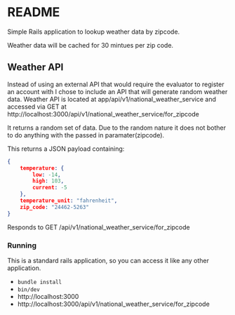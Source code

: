# README

Simple Rails application to lookup weather data by zipcode.

Weather data will be cached for 30 mintues per zip code.

## Weather API

Instead of using an external API that would require the evaluator to register an account with
I chose to include an API that will generate random weather data. 
Weather API is located at app/api/v1/national_weather_service and accessed via 
GET at http://localhost:3000/api/v1/national_weather_service/for_zipcode

It returns a random set of data. Due to the random nature it does not bother
to do anything with the passed in paramater(zipcode).

This returns a JSON payload containing:

```json
{
    temperature: {
        low: -14,
        high: 103,
        current: -5
    },
    temperature_unit: "fahrenheit",
    zip_code: "24462-5263"
}
```

Responds to GET /api/v1/national_weather_service/for_zipcode

### Running

This is a standard rails application, so you can access it like any other application.

- `bundle install`
- `bin/dev`
- http://localhost:3000
- http://localhost:3000/api/v1/national_weather_service/for_zipcode
